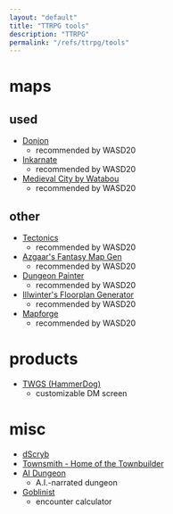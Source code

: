 ```yaml
---
layout: "default"
title: "TTRPG tools"
description: "TTRPG"
permalink: "/refs/ttrpg/tools"
---
```


# maps

## used

- [Donjon](https://donjon.bin.sh/world/)
    - recommended by WASD20
- [Inkarnate](https://inkarnate.com/)
    - recommended by WASD20
- [Medieval City by Watabou](https://watabou.itch.io/)
    - recommended by WASD20

## other

- [Tectonics](http://davidson16807.github.io/tectonics.js/)
    - recommended by WASD20
- [Azgaar's Fantasy Map Gen](https://azgaar.github.io/Fantasy-Map-Generator/)
    - recommended by WASD20
- [Dungeon Painter](http://pyromancers.com/dungeon-painter-online/)
    - recommended by WASD20
- [Illwinter's Floorplan Generator](http://www.illwinter.com/floorplan/)
    - recommended by WASD20
- [Mapforge](https://www.mapforge-software.com/)
    - recommended by WASD20

# products

- [TWGS (HammerDog)](http://hammerdog.com/products&twgs)
    - customizable DM screen

# misc

- [dScryb](https://dscryb.com/)
- [Townsmith - Home of the Townbuilder](https://www.townsmith.de/tb-info)
- [AI Dungeon](https://play.aidungeon.io)
    - A.I.-narrated dungeon
- [Goblinist](http://tools.goblinist.com/5enc)
    - encounter calculator
